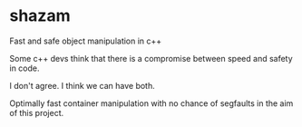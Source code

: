 # shazam
Fast and safe object manipulation in c++

Some c++ devs think that there is a compromise between speed and safety in code.

I don't agree. I think we can have both.

Optimally fast container manipulation with no chance of segfaults in the aim of this project.
